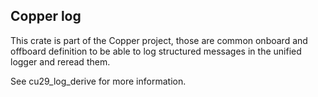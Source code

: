 ## Copper log

This crate is part of the Copper project, those are common onboard and offboard definition to be able to log structured messages in the unified logger and reread them. 

See cu29_log_derive for more information.

